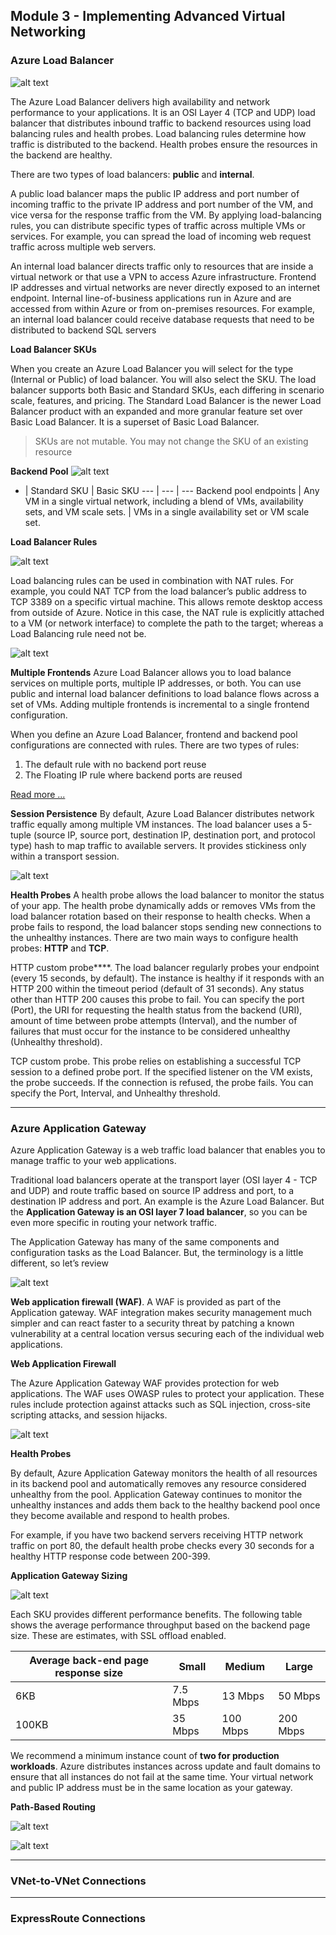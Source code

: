 ## Module 3 - Implementing Advanced Virtual Networking

### Azure Load Balancer

![alt text](https://openedx.microsoft.com/assets/courseware/v1/0f92fe624acb506fde441e1431b6552d/asset-v1:Microsoft+AZ-300.2+2019_T2+type@asset+block/AZ-101.3_Implementing_Advanced_Virtual_Networking_image1.png)

The Azure Load Balancer delivers high availability and network performance to your applications. It is an OSI Layer 4 (TCP and UDP) load balancer that distributes inbound traffic to backend resources using load balancing rules and health probes. Load balancing rules determine how traffic is distributed to the backend. Health probes ensure the resources in the backend are healthy.

There are two types of load balancers: __public__ and __internal__.

A public load balancer maps the public IP address and port number of incoming traffic to the private IP address and port number of the VM, and vice versa for the response traffic from the VM. By applying load-balancing rules, you can distribute specific types of traffic across multiple VMs or services. For example, you can spread the load of incoming web request traffic across multiple web servers.

An internal load balancer directs traffic only to resources that are inside a virtual network or that use a VPN to access Azure infrastructure. Frontend IP addresses and virtual networks are never directly exposed to an internet endpoint. Internal line-of-business applications run in Azure and are accessed from within Azure or from on-premises resources. For example, an internal load balancer could receive database requests that need to be distributed to backend SQL servers

__Load Balancer SKUs__

When you create an Azure Load Balancer you will select for the type (Internal or Public) of load balancer. You will also select the SKU. The load balancer supports both Basic and Standard SKUs, each differing in scenario scale, features, and pricing. The Standard Load Balancer is the newer Load Balancer product with an expanded and more granular feature set over Basic Load Balancer. It is a superset of Basic Load Balancer.
> SKUs are not mutable. You may not change the SKU of an existing resource

__Backend Pool__
![alt text](https://openedx.microsoft.com/assets/courseware/v1/e5703f0ba4c6277892ea60ccd22bdd6a/asset-v1:Microsoft+AZ-300.2+2019_T2+type@asset+block/AZ-101.3_Implementing_Advanced_Virtual_Networking_image5.png)

-	| Standard SKU	| Basic SKU
--- | --- | --- 
Backend pool endpoints	| Any VM in a single virtual network, including a blend of VMs, availability sets, and VM scale sets.	| VMs in a single availability set or VM scale set.

__Load Balancer Rules__

![alt text](https://openedx.microsoft.com/assets/courseware/v1/ab52616ee8cdb979ca174b46d3c45764/asset-v1:Microsoft+AZ-300.2+2019_T2+type@asset+block/AZ-101.3_Implementing_Advanced_Virtual_Networking_image7.png)

Load balancing rules can be used in combination with NAT rules. For example, you could NAT TCP from the load balancer’s public address to TCP 3389 on a specific virtual machine. This allows remote desktop access from outside of Azure. Notice in this case, the NAT rule is explicitly attached to a VM (or network interface) to complete the path to the target; whereas a Load Balancing rule need not be.

![alt text](https://openedx.microsoft.com/assets/courseware/v1/2f343bc3346bacb07cdc6217c9378294/asset-v1:Microsoft+AZ-300.2+2019_T2+type@asset+block/AZ-101.3_Implementing_Advanced_Virtual_Networking_image8.png)


__Multiple Frontends__
Azure Load Balancer allows you to load balance services on multiple ports, multiple IP addresses, or both. You can use public and internal load balancer definitions to load balance flows across a set of VMs. Adding multiple frontends is incremental to a single frontend configuration.

When you define an Azure Load Balancer, frontend and backend pool configurations are connected with rules. There are two types of rules:

1. The default rule with no backend port reuse
2. The Floating IP rule where backend ports are reused

[Read more ...](https://docs.microsoft.com/bs-latn-ba/azure/load-balancer/load-balancer-multivip-overview)

__Session Persistence__
By default, Azure Load Balancer distributes network traffic equally among multiple VM instances. The load balancer uses a 5-tuple (source IP, source port, destination IP, destination port, and protocol type) hash to map traffic to available servers. It provides stickiness only within a transport session.

![alt text](https://openedx.microsoft.com/assets/courseware/v1/83cc7ee4b2daf352cf65b6e7a3beb7f5/asset-v1:Microsoft+AZ-300.2+2019_T2+type@asset+block/AZ-101.3_Implementing_Advanced_Virtual_Networking_image11.png)

__Health Probes__
A health probe allows the load balancer to monitor the status of your app. The health probe dynamically adds or removes VMs from the load balancer rotation based on their response to health checks. When a probe fails to respond, the load balancer stops sending new connections to the unhealthy instances.
There are two main ways to configure health probes: __HTTP__ and __TCP__.

HTTP custom probe****. The load balancer regularly probes your endpoint (every 15 seconds, by default). The instance is healthy if it responds with an HTTP 200 within the timeout period (default of 31 seconds). Any status other than HTTP 200 causes this probe to fail. You can specify the port (Port), the URI for requesting the health status from the backend (URI), amount of time between probe attempts (Interval), and the number of failures that must occur for the instance to be considered unhealthy (Unhealthy threshold).

TCP custom probe. This probe relies on establishing a successful TCP session to a defined probe port. If the specified listener on the VM exists, the probe succeeds. If the connection is refused, the probe fails. You can specify the Port, Interval, and Unhealthy threshold.


---
### Azure Application Gateway

Azure Application Gateway is a web traffic load balancer that enables you to manage traffic to your web applications.

Traditional load balancers operate at the transport layer (OSI layer 4 - TCP and UDP) and route traffic based on source IP address and port, to a destination IP address and port. An example is the Azure Load Balancer. But the __Application Gateway is an OSI layer 7 load balancer__, so you can be even more specific in routing your network traffic.

The Application Gateway has many of the same components and configuration tasks as the Load Balancer. But, the terminology is a little different, so let’s review

![alt text](https://openedx.microsoft.com/assets/courseware/v1/92eccc8317223d17be9fcbafdd52acbe/asset-v1:Microsoft+AZ-300.2+2019_T2+type@asset+block/AZ-101.3_Implementing_Advanced_Virtual_Networking_image31.png)

__Web application firewall (WAF)__. A WAF is provided as part of the Application gateway. WAF integration makes security management much simpler and can react faster to a security threat by patching a known vulnerability at a central location versus securing each of the individual web applications.

__Web Application Firewall__

The Azure Application Gateway WAF provides protection for web applications. The WAF uses OWASP rules to protect your application. These rules include protection against attacks such as SQL injection, cross-site scripting attacks, and session hijacks.

![alt text](https://openedx.microsoft.com/assets/courseware/v1/6d9310334531c75c3a9c6ff8521b2f7a/asset-v1:Microsoft+AZ-300.2+2019_T2+type@asset+block/AZ-101.3_Implementing_Advanced_Virtual_Networking_image32.png)

__Health Probes__

By default, Azure Application Gateway monitors the health of all resources in its backend pool and automatically removes any resource considered unhealthy from the pool. Application Gateway continues to monitor the unhealthy instances and adds them back to the healthy backend pool once they become available and respond to health probes.

For example, if you have two backend servers receiving HTTP network traffic on port 80, the default health probe checks every 30 seconds for a healthy HTTP response code between 200-399.

__Application Gateway Sizing__

![alt text](https://openedx.microsoft.com/assets/courseware/v1/d4e7666f7535d480dad203f8e325b4e6/asset-v1:Microsoft+AZ-300.2+2019_T2+type@asset+block/AZ-101.3_Implementing_Advanced_Virtual_Networking_image36.png)

Each SKU provides different performance benefits. The following table shows the average performance throughput based on the backend page size. These are estimates, with SSL offload enabled.

Average back-end page response size	| Small	| Medium	| Large
--- | --- | --- | ---
6KB	| 7.5 Mbps	| 13 Mbps	| 50 Mbps
100KB	| 35 Mbps	| 100 Mbps	| 200 Mbps

We recommend a minimum instance count of __two for production workloads__. Azure distributes instances across update and fault domains to ensure that all instances do not fail at the same time. Your virtual network and public IP address must be in the same location as your gateway.

__Path-Based Routing__

![alt text](https://openedx.microsoft.com/assets/courseware/v1/9f9db5bf7d7d40a9b275844a374ad74b/asset-v1:Microsoft+AZ-300.2+2019_T2+type@asset+block/AZ-101.3_Implementing_Advanced_Virtual_Networking_image37.png)

![alt text](https://openedx.microsoft.com/assets/courseware/v1/106047544ea78600b55b0c9a86789609/asset-v1:Microsoft+AZ-300.2+2019_T2+type@asset+block/AZ-101.3_Implementing_Advanced_Virtual_Networking_image38.png)



---
### VNet-to-VNet Connections


---
### ExpressRoute Connections

